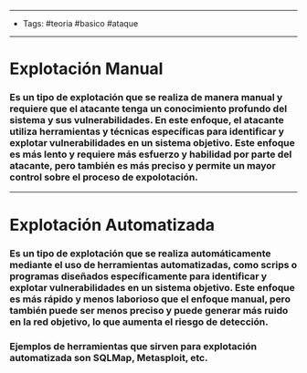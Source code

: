 ---- 
- Tags: #teoria #basico #ataque 
----

# Explotación Manual 

### Es un tipo de explotación que se realiza de **manera manual** y requiere que el atacante tenga un conocimiento profundo del sistema y sus vulnerabilidades. En este enfoque, el atacante utiliza herramientas y técnicas específicas para identificar y explotar vulnerabilidades en un sistema objetivo. Este enfoque es más lento y requiere más esfuerzo y habilidad por parte del atacante, pero también es más preciso y permite un mayor control sobre el proceso de expolotación. 

---

# Explotación Automatizada 

### Es un tipo de explotación que se realiza **automáticamente** mediante el uso de **herramientas automatizadas**, como scrips o programas diseñados específicamente para identificar y explotar vulnerabilidades en un sistema objetivo. Este enfoque es más rápido y menos laborioso que el enfoque manual, pero también puede ser menos preciso y puede generar más ruido en la red objetivo, lo que aumenta el riesgo de detección.  

### Ejemplos de herramientas que sirven para **explotación automatizada** son SQLMap, Metasploit, etc.
